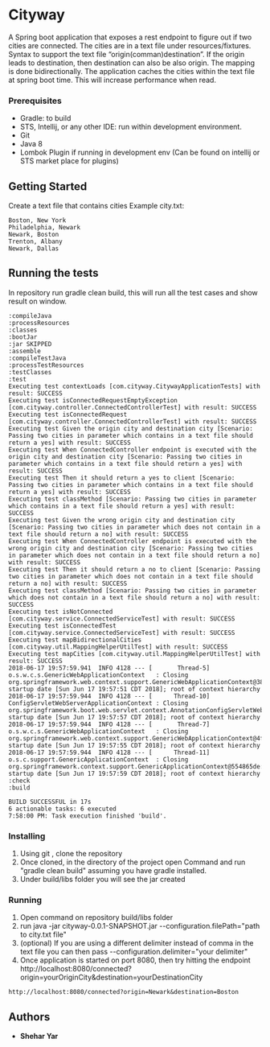 # Cityway
A Spring boot application that exposes a rest endpoint to figure out if two cities are connected. The cities are in a text file under resources/fixtures. Syntax to support the text file “origin(comman)destination”. If the origin leads to destination, then destination can also be also origin. The mapping is done bidirectionally. The application caches the cities within the text file at spring boot time. This will increase performance when read.

### Prerequisites
- Gradle: to build
- STS, Intellij, or any other IDE: run within development environment. 
- Git
- Java 8
- Lombok Plugin if running in development env (Can be found on intellij or STS market place for plugins)

## Getting Started
Create a text file that contains cities 
Example city.txt:
```
Boston, New York
Philadelphia, Newark
Newark, Boston
Trenton, Albany
Newark, Dallas
```

## Running the tests
In repository run gradle clean build, this will run all the test cases and show result on window.
```
:compileJava
:processResources
:classes
:bootJar
:jar SKIPPED
:assemble
:compileTestJava
:processTestResources
:testClasses
:test
Executing test contextLoads [com.cityway.CitywayApplicationTests] with result: SUCCESS
Executing test isConnectedRequestEmptyException [com.cityway.controller.ConnectedControllerTest] with result: SUCCESS
Executing test isConnectedRequest [com.cityway.controller.ConnectedControllerTest] with result: SUCCESS
Executing test Given the origin city and destination city [Scenario: Passing two cities in parameter which contains in a text file should return a yes] with result: SUCCESS
Executing test When ConnectedController endpoint is executed with the origin city and destination city [Scenario: Passing two cities in parameter which contains in a text file should return a yes] with result: SUCCESS
Executing test Then it should return a yes to client [Scenario: Passing two cities in parameter which contains in a text file should return a yes] with result: SUCCESS
Executing test classMethod [Scenario: Passing two cities in parameter which contains in a text file should return a yes] with result: SUCCESS
Executing test Given the wrong origin city and destination city [Scenario: Passing two cities in parameter which does not contain in a text file should return a no] with result: SUCCESS
Executing test When ConnectedController endpoint is executed with the wrong origin city and destination city [Scenario: Passing two cities in parameter which does not contain in a text file should return a no] with result: SUCCESS
Executing test Then it should return a no to client [Scenario: Passing two cities in parameter which does not contain in a text file should return a no] with result: SUCCESS
Executing test classMethod [Scenario: Passing two cities in parameter which does not contain in a text file should return a no] with result: SUCCESS
Executing test isNotConnected [com.cityway.service.ConnectedServiceTest] with result: SUCCESS
Executing test isConnectedTest [com.cityway.service.ConnectedServiceTest] with result: SUCCESS
Executing test mapBidirectionalCities [com.cityway.util.MappingHelperUtilTest] with result: SUCCESS
Executing test mapCities [com.cityway.util.MappingHelperUtilTest] with result: SUCCESS
2018-06-17 19:57:59.941  INFO 4128 --- [       Thread-5] o.s.w.c.s.GenericWebApplicationContext   : Closing org.springframework.web.context.support.GenericWebApplicationContext@387316e5: startup date [Sun Jun 17 19:57:51 CDT 2018]; root of context hierarchy
2018-06-17 19:57:59.944  INFO 4128 --- [      Thread-10] ConfigServletWebServerApplicationContext : Closing org.springframework.boot.web.servlet.context.AnnotationConfigServletWebServerApplicationContext@57785ed6: startup date [Sun Jun 17 19:57:57 CDT 2018]; root of context hierarchy
2018-06-17 19:57:59.944  INFO 4128 --- [       Thread-7] o.s.w.c.s.GenericWebApplicationContext   : Closing org.springframework.web.context.support.GenericWebApplicationContext@4fc0347f: startup date [Sun Jun 17 19:57:55 CDT 2018]; root of context hierarchy
2018-06-17 19:57:59.944  INFO 4128 --- [      Thread-11] o.s.c.support.GenericApplicationContext  : Closing org.springframework.context.support.GenericApplicationContext@554865de: startup date [Sun Jun 17 19:57:59 CDT 2018]; root of context hierarchy
:check
:build

BUILD SUCCESSFUL in 17s
6 actionable tasks: 6 executed
7:58:00 PM: Task execution finished 'build'.
```
### Installing
1. Using git , clone the repository
2. Once cloned, in the directory of the project open Command and run "gradle clean build" assuming you have gradle installed.
3. Under build/libs folder you will see the jar created

### Running 
1. Open command on repository build/libs folder
2. run java -jar cityway-0.0.1-SNAPSHOT.jar --configuration.filePath="path to city.txt file"
3. (optional) If you are using a different delimiter instead of comma in the text file you can then pass --configuration.delimiter="your delimiter"
4. Once application is started on port 8080, then try hitting the endpoint http://localhost:8080/connected?origin=yourOriginCity&destination=yourDestinationCity

```
http://localhost:8080/connected?origin=Newark&destination=Boston
```

## Authors

* **Shehar Yar** 
